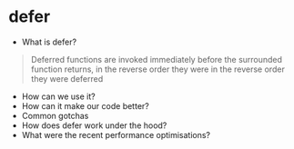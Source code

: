 # defer
- What is defer?
> Deferred functions are invoked immediately before the surrounded function returns, in the reverse order they were in the reverse order they were deferred
- How can we use it?
- How can it make our code better?
- Common gotchas
- How does defer work under the hood?
- What were the recent performance optimisations?